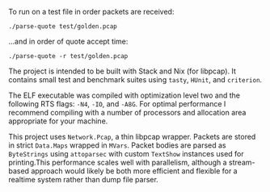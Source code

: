 To run on a test file in order packets are received:

```
./parse-quote test/golden.pcap
```

...and in order of quote accept time:

```
./parse-quote -r test/golden.pcap
```

The project is intended to be built with Stack and Nix (for libpcap). It contains small test and benchmark suites using `tasty`, `HUnit`, and `criterion`.

The ELF executable was compiled with optimization level two and the following RTS flags: `-N4`, `-IO`, and `-A8G`. For optimal performance I recommend compiling with a number of processors and allocation area appropriate for your machine.

This project uses `Network.Pcap`, a thin libpcap wrapper. Packets are stored in strict `Data.Maps` wrapped in `MVars`. Packet bodies are parsed as `ByteStrings` using `attoparsec` with custom `TextShow` instances used for printing.This performance scales well with parallelism, although a stream-based approach would likely be both more efficient and flexible for a realtime system rather than dump file parser.
